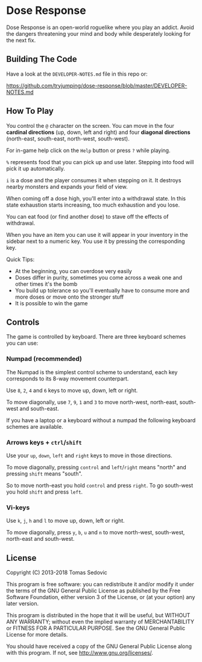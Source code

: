 Dose Response
=============

Dose Response is an open-world roguelike where you play an addict.
Avoid the dangers threatening your mind and body while desperately
looking for the next fix.

Building The Code
-----------------

Have a look at the `DEVELOPER-NOTES.md` file in this repo or:

https://github.com/tryjumping/dose-response/blob/master/DEVELOPER-NOTES.md


How To Play
-----------

You control the `@` character on the screen. You can move in the four
**cardinal directions** (up, down, left and right) and four **diagonal
directions** (north-east, south-east, north-west, south-west).

For in-game help click on the `Help` button or press `?` while playing.

`%` represents food that you can pick up and use later.
Stepping into food will pick it up automatically.

`i` is a dose and the player consumes it when stepping on it. It
destroys nearby monsters and expands your field of view.

When coming off a dose high, you'll enter into a withdrawal state.
In this state exhaustion starts increasing, too much exhaustion and you lose.

You can eat food (or find another dose) to stave off the effects of withdrawal.

When you have an item you can use it will appear in
your inventory in the sidebar next to a numeric key. You use it by
pressing the corresponding key.


Quick Tips:
* At the beginning, you can overdose very easily
* Doses differ in purity, sometimes you come across a weak one and
  other times it's the bomb
* You build up tolerance so you'll eventually have to consume more and
  more doses or move onto the stronger stuff
* It is possible to win the game

## Controls

The game is controlled by keyboard. There are three keyboard schemes
you can use:

### Numpad (recommended)

The Numpad is the simplest control scheme to understand, each key
corresponds to its 8-way movement counterpart.

Use `8`, `2`, `4` and `6` keys to move up, down, left or right.

To move diagonally, use `7`, `9`, `1` and `3` to move north-west,
north-east, south-west and south-east.

If you have a laptop or a keyboard without a numpad the following
keyboard schemes are available.

### Arrows keys + `ctrl`/`shift`

Use your `up`, `down`, `left` and `right` keys to move
in those directions.

To move diagonally, pressing `control` and `left`/`right` means "north"
and pressing `shift` means "south".

So to move north-east you hold `control` and press `right`. To go
south-west you hold `shift` and press `left`.

### Vi-keys

Use `k`, `j`, `h` and `l` to move up, down, left or right.

To move diagonally, press `y`, `b`, `u` and `n` to move north-west,
south-west, north-east and south-west.




License
-------

Copyright (C) 2013-2018 Tomas Sedovic

This program is free software: you can redistribute it and/or modify
it under the terms of the GNU General Public License as published by
the Free Software Foundation, either version 3 of the License, or
(at your option) any later version.

This program is distributed in the hope that it will be useful,
but WITHOUT ANY WARRANTY; without even the implied warranty of
MERCHANTABILITY or FITNESS FOR A PARTICULAR PURPOSE.  See the
GNU General Public License for more details.

You should have received a copy of the GNU General Public License
along with this program.  If not, see <http://www.gnu.org/licenses/>.
